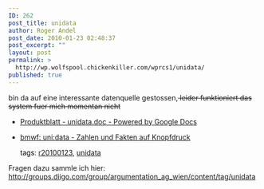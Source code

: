 ```yaml
---
ID: 262
post_title: unidata
author: Roger Andel
post_date: 2010-01-23 02:48:37
post_excerpt: ""
layout: post
permalink: >
  http://wp.wolfspool.chickenkiller.com/wprcs1/unidata/
published: true
---
```

bin da auf eine interessante datenquelle gestossen,<span style="text-decoration:line-through;"> leider funktioniert das system fuer mich momentan nicht
</span>
<ul class="diigo-linkroll">
	<li>
<p class="diigo-link"><a rel="nofollow" href="http://209.85.129.132/search?q=cache:A1YBlMo-0CoJ:www.bka.gv.at/DocView.axd%3FCobId%3D28749+bundesministerium+fuer+wissenschaft+und+forschung+zahlen+daten+fakten&amp;hl=en">Produktblatt - unidata.doc - Powered by Google Docs</a></p>
</li>
	<li>
<p class="diigo-link"><a rel="nofollow" href="http://www.bmwf.gv.at/aktuelle_initiativen/unidata_zahlen_und_fakten_auf_knopfdruck">bmwf: uni:data - Zahlen und Fakten auf Knopfdruck</a></p>
<p class="diigo-tags"><a style="color:#000!important;text-decoration:none!important;" href="http://www.diigo.com/cloud/wolfhesse">tags</a>: <a href="http://www.diigo.com/user/wolfhesse/r20100123">r20100123</a>, <a href="http://www.diigo.com/user/wolfhesse/unidata">unidata</a></p>
</li>
</ul>
Fragen dazu sammle ich hier: <a href="http://groups.diigo.com/group/argumentation_ag_wien/content/tag/unidata">http://groups.diigo.com/group/argumentation_ag_wien/content/tag/unidata</a>